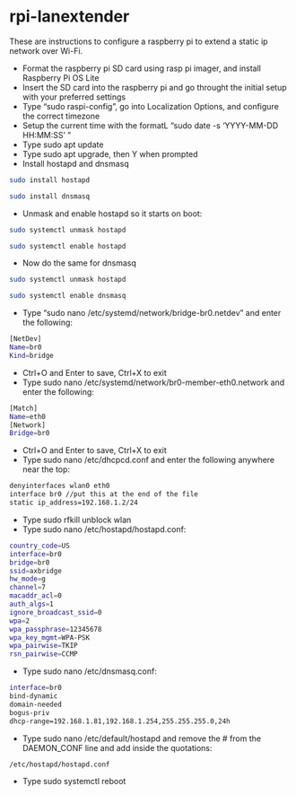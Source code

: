 # rpi-lanextender
These are instructions to configure a raspberry pi to extend a static ip network over Wi-Fi.
- Format the raspberry pi SD card using rasp pi imager, and install Raspberry Pi OS Lite
- Insert the SD card into the raspberry pi and go throught the initial setup with your preferred settings
- Type “sudo raspi-config”, go into Localization Options, and configure the correct timezone
- Setup the current time with the formatL “sudo date -s ‘YYYY-MM-DD HH:MM:SS’ ”
- Type sudo apt update
- Type sudo apt upgrade, then Y when prompted
- Install hostapd and dnsmasq
```bash
sudo install hostapd
```
```bash
sudo install dnsmasq
```
- Unmask and enable hostapd so it starts on boot:
```bash
sudo systemctl unmask hostapd
```
```bash
sudo systemctl enable hostapd
```
- Now do the same for dnsmasq
```bash
sudo systemctl unmask hostapd
```
```bash
sudo systemctl enable dnsmasq
```
- Type “sudo nano /etc/systemd/network/bridge-br0.netdev” and enter the following:
```bash
[NetDev]
Name=br0
Kind=bridge
```
- Ctrl+O and Enter to save, Ctrl+X to exit
- Type sudo nano /etc/systemd/network/br0-member-eth0.network and enter the following:
```bash
[Match]
Name=eth0
[Network]
Bridge=br0
```
- Ctrl+O and Enter to save, Ctrl+X to exit
- Type sudo nano /etc/dhcpcd.conf and enter the following anywhere near the top:
```bash
denyinterfaces wlan0 eth0 
interface br0 //put this at the end of the file
static ip_address=192.168.1.2/24
```
- Type sudo rfkill unblock wlan
- Type sudo nano /etc/hostapd/hostapd.conf:
```bash
country_code=US
interface=br0
bridge=br0
ssid=axbridge
hw_mode=g
channel=7
macaddr_acl=0
auth_algs=1
ignore_broadcast_ssid=0
wpa=2
wpa_passphrase=12345678
wpa_key_mgmt=WPA-PSK
wpa_pairwise=TKIP
rsn_pairwise=CCMP
```
- Type sudo nano /etc/dnsmasq.conf:
```bash
interface=br0
bind-dynamic
domain-needed
bogus-priv
dhcp-range=192.168.1.81,192.168.1.254,255.255.255.0,24h
```
- Type sudo nano /etc/default/hostapd and remove the # from the DAEMON_CONF line and add inside the quotations:
```bash
/etc/hostapd/hostapd.conf
```
- Type sudo systemctl reboot

